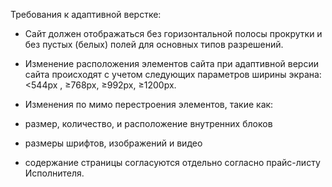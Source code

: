 
Требования к адаптивной верстке:
* Сайт должен отображаться без горизонтальной полосы прокрутки и без пустых (белых) полей для основных типов разрешений.

* Изменение расположения элементов сайта при адаптивной версии сайта происходят с учетом следующих параметров ширины экрана: <544px ,  ≥768px, ≥992px, ≥1200px.

* Изменения по мимо перестроения элементов, такие как:
* размер, количество, и расположение внутренних блоков
* размеры шрифтов, изображений и видео
* содержание страницы
согласуются отдельно согласно прайс-листу Исполнителя.
